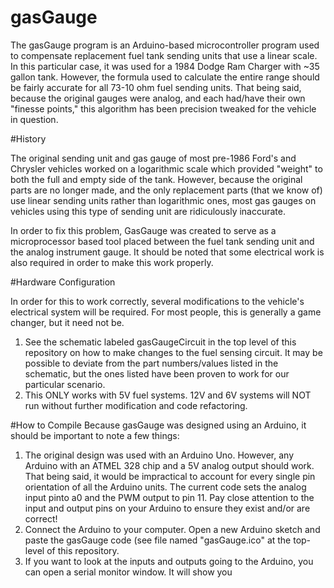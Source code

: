 # gasGauge

The gasGauge program is an Arduino-based microcontroller program used to compensate replacement fuel tank sending units that use a linear scale. In this particular case, it was used for a 1984 Dodge Ram Charger with ~35 gallon tank. However, the formula used to calculate the entire range should be fairly accurate for all 73-10 ohm fuel sending units. That being said, because the original gauges were analog, and each had/have their own "finesse points," this algorithm has been precision tweaked for the vehicle in question.

#History

The original sending unit and gas gauge of most pre-1986 Ford's and Chrysler vehicles worked on a logarithmic scale which provided "weight" to both the full and empty side of the tank. However, because the original parts are no longer made, and the only replacement parts (that we know of) use linear sending units rather than logarithmic ones, most gas gauges on vehicles using this type of sending unit are ridiculously inaccurate.

In order to fix this problem, GasGauge was created to serve as a microprocessor based tool placed between the fuel tank sending unit and the analog instrument gauge. It should be noted that some electrical work is also required in order to make this work properly.

#Hardware Configuration

In order for this to work correctly, several modifications to the vehicle's electrical system will be required. For most people, this is generally a game changer, but it need not be. 
  1. See the schematic labeled gasGaugeCircuit in the top level of this repository on how to make changes to the fuel sensing circuit. It may be possible to deviate from the part numbers/values listed in the schematic, but the ones listed have been proven to work for our particular scenario.
  2. This ONLY works with 5V fuel systems. 12V and 6V systems will NOT run without further modification and code refactoring.


#How to Compile
Because gasGauge was designed using an Arduino, it should be important to note a few things: 
  1. The original design was used with an Arduino Uno. However, any Arduino with an ATMEL 328 chip and a 5V analog output should work. That being said, it would be impractical to account for every single pin orientation of all the Arduino units. The current code sets the analog input pinto a0 and the PWM output to pin 11. Pay close attention to the input and output pins on your Arduino to ensure they exist and/or are correct!  
  2. Connect the Arduino to your computer. Open a new Arduino sketch and paste the gasGauge code (see file named "gasGauge.ico" at the top-level of this repository.
  3. If you want to look at the inputs and outputs going to the Arduino, you can open a serial monitor window. It will show you 


